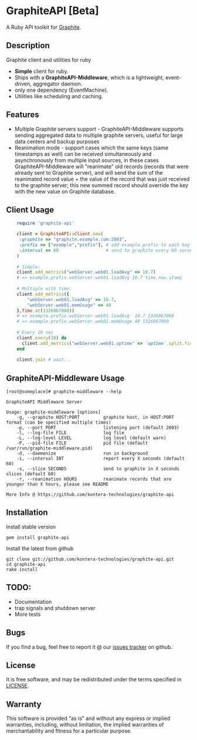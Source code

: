 # GraphiteAPI [Beta]
A Ruby API toolkit for [Graphite](http://graphite.wikidot.com/).

## Description
Graphite client and utilities for ruby

* **Simple** client for ruby.
* Ships with a **GraphiteAPI-Middleware**, which is a lightweight, event-driven, aggregator daemon.
* only one dependency (EventMachine).
* Utilities like scheduling and caching.

## Features
* Multiple Graphite servers support - GraphiteAPI-Middleware supports sending aggregated data to multiple graphite servers, useful for large data centers and backup purposes
* Reanimation mode - support cases which the same keys (same timestamps as well) can be received simultaneously and asynchronously from multiple input sources, in these cases GraphiteAPI-Middleware will "reanimate" old records (records that were already sent to Graphite server), and will send the sum of the reanimated record value + the value of the record that was just received to the graphite server; this new summed record should override the key with the new value on Graphite database.

## Client Usage
```ruby
 	require 'graphite-api'

 	client = GraphiteAPI::Client.new(
	 :graphite => "graphite.example.com:2003",
 	 :prefix => ["example","prefix"], # add example.prefix to each key
 	 :interval => 60                  # send to graphite every 60 seconds
 	)
    
 	# Simple:
 	client.add_metrics("webServer.web01.loadAvg" => 10.7)
 	# => example.prefix.webServer.web01.loadAvg 10.7 time.now.stamp
	
 	# Multiple with time:
 	client.add_metrics({
 		"webServer.web01.loadAvg" => 10.7,
 		"webServer.web01.memUsage" => 40
 	},Time.at(1326067060))
 	# => example.prefix.webServer.web01.loadAvg  10.7 1326067060
 	# => example.prefix.webServer.web01.memUsage 40 1326067060
 	
 	# Every 10 sec
 	client.every(10) do
 	  client.add_metrics("webServer.web01.uptime" => `uptime`.split.first.to_i) 
 	end
	
 	client.join # wait...
```	
## GraphiteAPI-Middleware Usage

```
[root@someplace]# graphite-middleware --help

GraphiteAPI Middleware Server

Usage: graphite-middleware [options]
    -g, --graphite HOST:PORT         graphite host, in HOST:PORT format (can be specified multiple times)
    -p, --port PORT                  listening port (default 2003)
    -l, --log-file FILE              log file
    -L, --log-level LEVEL            log level (default warn)
    -P, --pid-file FILE              pid file (default /var/run/graphite-middleware.pid)
    -d, --daemonize                  run in background
    -i, --interval INT               report every X seconds (default 60)
    -s, --slice SECONDS              send to graphite in X seconds slices (default 60)
    -r, --reanimation HOURS          reanimate records that are younger than X hours, please see README

More Info @ https://github.com/kontera-technologies/graphite-api
```

## Installation
Install stable version

```
gem install graphite-api
```

Install the latest from github

```
git clone git://github.com/kontera-technologies/graphite-api.git
cd graphite-api
rake install
```

## TODO:
* Documentation
* trap signals and shutdown server
* More tests

## Bugs

If you find a bug, feel free to report it @ our [issues tracker](https://github.com/kontera-technologies/graphite-api/issues) on github.

## License

It is free software, and may be redistributed under the terms specified in [LICENSE](https://github.com/kontera-technologies/graphite-api/blob/master/LICENSE).

## Warranty
This software is provided “as is” and without any express or implied warranties, including, without limitation, the implied warranties of merchantability and fitness for a particular purpose.
